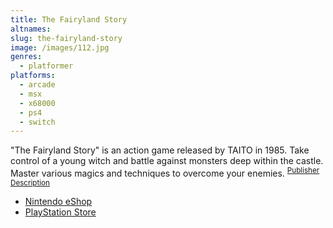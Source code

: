 ```yaml
---
title: The Fairyland Story
altnames:
slug: the-fairyland-story
image: /images/112.jpg
genres:
  - platformer
platforms:
  - arcade
  - msx
  - x68000
  - ps4
  - switch
---
```


"The Fairyland Story" is an action game released by TAITO in 1985. Take control of a young witch and battle against monsters deep within the castle. Master various magics and techniques to overcome your enemies. <sup>[Publisher Description](https://www.nintendo.com/store/products/arcade-archives-the-fairyland-story-switch/)</sup>

* [Nintendo eShop](https://www.nintendo.com/store/products/arcade-archives-the-fairyland-story-switch/)
* [PlayStation Store](https://store.playstation.com/en-us/product/UP0571-CUSA25594_00-HAMPRDC000000001)

